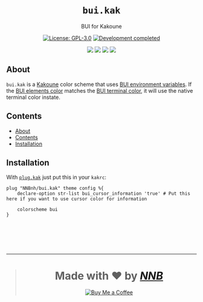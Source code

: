 <h1 align="center"><code>bui.kak</code></h1>
<p align="center">BUI for Kakoune</p>
<p align="center"><a href="https://github.com/NNBnh/bui.kak/blob/master/LICENSE"><img src="https://img.shields.io/github/license/NNBnh/bui.kak?labelColor=585858&color=F7CA88&style=for-the-badge" alt="License: GPL-3.0"></a> <a href="https://gist.github.com/NNBnh/9ef453aba3efce26046e0d3119dab5a7#development-completed"><img src="https://img.shields.io/badge/development-completed-%23F7CA88.svg?labelColor=585858&style=for-the-badge&logoColor=FFFFFF" alt="Development completed"></a></p>
<p align="center"><a href="https://github.com/NNBnh/bui.kak/watchers"><img src="https://img.shields.io/github/watchers/NNBnh/bui.kak?labelColor=585858&color=F7CA88&style=flat-square"></a> <a href="https://github.com/NNBnh/bui.kak/stargazers"><img src="https://img.shields.io/github/stars/NNBnh/bui.kak?labelColor=585858&color=F7CA88&style=flat-square"></a> <a href="https://github.com/NNBnh/bui.kak/network/members"><img src="https://img.shields.io/github/forks/NNBnh/bui.kak?labelColor=585858&color=F7CA88&style=flat-square"></a> <a href="https://github.com/NNBnh/bui.kak/issues"><img src="https://img.shields.io/github/issues/NNBnh/bui.kak?labelColor=585858&color=F7CA88&style=flat-square"></a></p>

## About
`bui.kak` is a [Kakoune](http://kakoune.org) color scheme that uses [BUI environment variables](https://github.com/superb-ui/bui). If the [BUI elements color](https://github.com/superb-ui/bui#elements) matches the [BUI terminal color](https://github.com/superb-ui/bui#terminal), it will use the native terminal color instate.

## Contents
- [About](#about)
- [Contents](#contents)
- [Installation](#installation)

## Installation
With [`plug.kak`](https://github.com/robertmeta/plug.kak) just put this in your `kakrc`:

```
plug "NNBnh/bui.kak" theme config %{
	declare-option str-list bui_cursor_information 'true' # Put this here if you want to use cursor color for information

	colorscheme bui
}
```

<br><br><br><br>

---

> <h1 align="center">Made with ❤️ by <a href="https://github.com/NNBnh"><i>NNB</i></a></h1>
>
> <p align="center"><a href="https://www.buymeacoffee.com/nnbnh"><img src="https://img.shields.io/badge/buy_me_a_coffee%20-%23F7CA88.svg?logo=buy-me-a-coffee&logoColor=333333&style=for-the-badge" alt="Buy Me a Coffee"></p>

